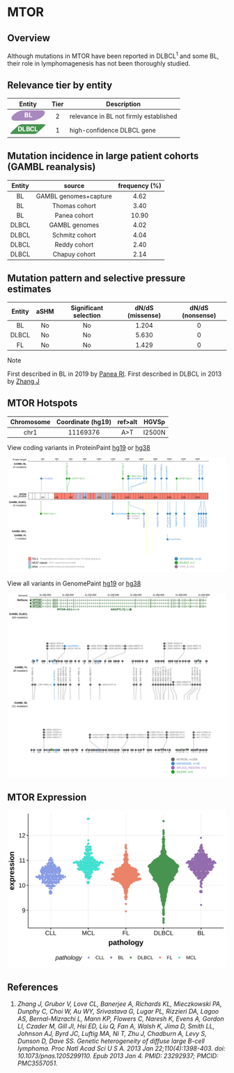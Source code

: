 # MTOR
## Overview
Although mutations in MTOR have been reported in DLBCL<sup>1</sup> and some BL, their role in lymphomagenesis has not been thoroughly studied. 

## Relevance tier by entity

|Entity|Tier|Description                           |
|:------:|:----:|--------------------------------------|
|![BL](images/icons/BL_tier2.png)    |2   |relevance in BL not firmly established|
|![DLBCL](images/icons/DLBCL_tier1.png) |1   |high-confidence DLBCL gene            |

## Mutation incidence in large patient cohorts (GAMBL reanalysis)

|Entity|source               |frequency (%)|
|:------:|:---------------------:|:-------------:|
|BL    |GAMBL genomes+capture| 4.62        |
|BL    |Thomas cohort        | 3.40        |
|BL    |Panea cohort         |10.90        |
|DLBCL |GAMBL genomes        | 4.02        |
|DLBCL |Schmitz cohort       | 4.04        |
|DLBCL |Reddy cohort         | 2.40        |
|DLBCL |Chapuy cohort        | 2.14        |

## Mutation pattern and selective pressure estimates

|Entity|aSHM|Significant selection|dN/dS (missense)|dN/dS (nonsense)|
|:------:|:----:|:---------------------:|:----------------:|:----------------:|
|BL    |No  |No                   |1.204           |0               |
|DLBCL |No  |No                   |5.630           |0               |
|FL    |No  |No                   |1.429           |0               |


> [!NOTE]
> First described in BL in 2019 by [Panea RI](https://pubmed.ncbi.nlm.nih.gov/31558468). First described in DLBCL in 2013 by [Zhang J](https://pubmed.ncbi.nlm.nih.gov/23292937)


 ## MTOR Hotspots

| Chromosome |Coordinate (hg19) | ref>alt | HGVSp | 
 | :---:| :---: | :--: | :---: |
| chr1 | 11169376 | A>T | I2500N |

View coding variants in ProteinPaint [hg19](https://morinlab.github.io/LLMPP/GAMBL/MTOR_protein.html)  or [hg38](https://morinlab.github.io/LLMPP/GAMBL/MTOR_protein_hg38.html)

![image](images/proteinpaint/MTOR_NM_004958.svg)

View all variants in GenomePaint [hg19](https://morinlab.github.io/LLMPP/GAMBL/MTOR.html)  or [hg38](https://morinlab.github.io/LLMPP/GAMBL/MTOR_hg38.html)

![image](images/proteinpaint/MTOR.svg)

## MTOR Expression
![image](images/gene_expression/MTOR_by_pathology.svg)

## References

1. *Zhang J, Grubor V, Love CL, Banerjee A, Richards KL, Mieczkowski PA, Dunphy C, Choi W, Au WY, Srivastava G, Lugar PL, Rizzieri DA, Lagoo AS, Bernal-Mizrachi L, Mann KP, Flowers C, Naresh K, Evens A, Gordon LI, Czader M, Gill JI, Hsi ED, Liu Q, Fan A, Walsh K, Jima D, Smith LL, Johnson AJ, Byrd JC, Luftig MA, Ni T, Zhu J, Chadburn A, Levy S, Dunson D, Dave SS. Genetic heterogeneity of diffuse large B-cell lymphoma. Proc Natl Acad Sci U S A. 2013 Jan 22;110(4):1398-403. doi: 10.1073/pnas.1205299110. Epub 2013 Jan 4. PMID: 23292937; PMCID: PMC3557051.*<!-- ORIGIN: zhangGeneticHeterogeneityDiffuse2013 -->
<!-- DLBCL: zhangGeneticHeterogeneityDiffuse2013 -->
<!-- BL: paneaWholeGenomeLandscape2019 -->

